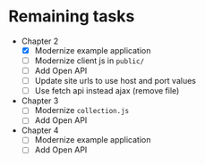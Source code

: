 # Remaining tasks

- Chapter 2
  - [x] Modernize example application
  - [ ] Modernize client js in `public/`
  - [ ] Add Open API
  - [ ] Update site urls to use host and port values
  - [ ] Use fetch api instead ajax (remove file)
- Chapter 3
  - [ ] Modernize `collection.js`
  - [ ] Add Open API
- Chapter 4
  - [ ] Modernize example application
  - [ ] Add Open API
